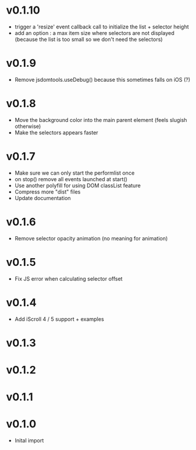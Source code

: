 
# v0.1.10

* trigger a 'resize' event callback call to initialize the list + selector height
* add an option : a max item size where selectors are not displayed (because the list is too small so we don't need the selectors)

# v0.1.9

* Remove jsdomtools.useDebug() because this sometimes falls on iOS (?)

# v0.1.8

* Move the background color into the main parent element (feels slugish otherwise)
* Make the selectors appears faster

# v0.1.7

* Make sure we can only start the performlist once
* on stop() remove all events launched at start()
* Use another polyfill for using DOM classList feature
* Compress more "dist" files
* Update documentation

# v0.1.6

* Remove selector opacity animation (no meaning for animation)

# v0.1.5

* Fix JS error when calculating selector offset

# v0.1.4

* Add iScroll 4 / 5 support + examples

# v0.1.3
# v0.1.2
# v0.1.1
# v0.1.0

* Inital import
